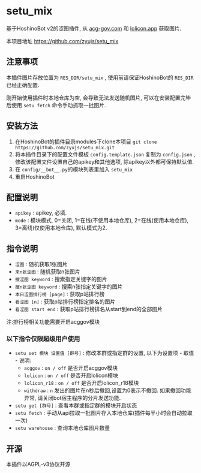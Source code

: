 # setu_mix

基于HoshinoBot v2的涩图插件, 从 [acg-gov.com](https://acg-gov.com) 和 [lolicon.app](https://lolicon.app/) 获取图片.

本项目地址 https://github.com/zyujs/setu_mix

## 注意事项

本插件图片存放位置为 `RES_DIR/setu_mix` , 使用前请保证HoshinoBot的 `RES_DIR` 已经正确配置.

刚开始使用插件时本地仓库为空, 会导致无法发送随机图片, 可以在安装配置完毕后使用 `setu fetch` 命令手动抓取一批图片.

## 安装方法

1. 在HoshinoBot的插件目录modules下clone本项目 `git clone https://github.com/zyujs/setu_mix.git`
1. 将本插件目录下的配置文件模板 `config.template.json` 复制为 `config.json` , 修改该配置文件设置自己的apikey和其他选项, 除apikey以外都可保持默认值.
1. 在 `config/__bot__.py`的模块列表里加入 `setu_mix`
1. 重启HoshinoBot

## 配置说明

- `apikey` : apikey, 必填.
- `mode` : 模块模式, 0=关闭, 1=在线(不使用本地仓库), 2=在线(使用本地仓库), 3=离线(仅使用本地仓库), 默认模式为2.

## 指令说明

- `涩图` : 随机获取1张图片
- `来n张涩图` : 随机获取n张图片
- `搜涩图 keyword` : 搜索指定关键字的图片
- `搜n张涩图 keyword` : 搜索n张指定关键字的图片
- `本日涩图排行榜 [page]` : 获取p站排行榜
- `看涩图 [n]` : 获取p站排行榜指定排名的图片
- `看涩图 start end` : 获取p站排行榜排名从start到end的全部图片

注:排行榜相关功能需要开启acggov模块

### 以下指令仅限超级用户使用

- `setu set 模块 设置值 [群号]` : 修改本群或指定群的设置, 以下为设置项 - 取值 - 说明:
  - `acggov` : `on / off` 是否开启acggov模块
  - `lolicon` : `on / off` 是否开启lolicon模块
  - `lolicon_r18` : `on / off` 是否开启lolicon_r18模块
  - `withdraw` : `n` 发出的图片在n秒后撤回,设置为0表示不撤回. 如果撤回功能异常, 请关闭bot宿主程序的分片发送功能.
- `setu get [群号]` : 查看本群或指定群的模块开启状态
- `setu fetch` :  手动从api拉取一批图片存入本地仓库(插件每半小时会自动拉取一次)
- `setu warehouse` : 查询本地仓库图片数量

## 开源

本插件以AGPL-v3协议开源
